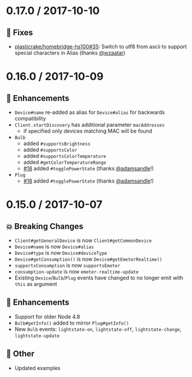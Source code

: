 # 0.17.0 / 2017-10-10

## :bug: Fixes

- [plasticrake/homebridge-hs100#35]: Switch to utf8 from ascii to support special characters in Alias (thanks [@wzaatar])

[plasticrake/homebridge-hs100#35]: https://github.com/plasticrake/homebridge-hs100/issues/35
[@wzaatar]: https://github.com/wzaatar

# 0.16.0 / 2017-10-09

## :tada: Enhancements
- `Device#name` re-added as alias for `Device#alias` for backwards compatibility
- `Client.startDiscovery` has additional parameter `macAddresses`
  - if specified only devices matching MAC will be found
- `Bulb`
  - added `#supportsBrightness`
  - added `#supportsColor`
  - added `#supportsColorTemperature`
  - added `#getColorTemperatureRange`
  - [#18] added `#togglePowerState` (thanks [@adamsandle]!)
- `Plug`
  - [#18] added `#togglePowerState` (thanks [@adamsandle]!)

[#18]: https://github.com/plasticrake/hs100-api/pulls/18
[@adamsandle]: https://github.com/adamsandle

# 0.15.0 / 2017-10-07

## :boom: Breaking Changes

- `Client#getGeneralDevice` is now `Client#getCommonDevice`
- `Device#name` is now `Device#alias`
- `Device#type` is now `Device#deviceType`
- `Device#getConsumption()` is now `Device#getEmeterRealtime()`
- `supportsConsumption` is now `supportsEmeter`
- `consumption-update` is now `emeter-realtime-update`
-  Existing `Device`/`Bulb`/`Plug` events have changed to no longer emit with `this` as argument

## :tada: Enhancements

- Support for older Node 4.8
- `Bulb#getInfo()` added to mirror `Plug#getInfo()`
- New `Bulb` events: `lightstate-on`, `lightstate-off`, `lightstate-change`, `lightstate-update`

## :nut_and_bolt: Other

- Updated examples
